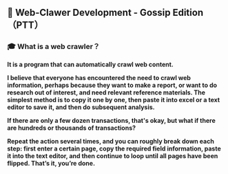 
## 📣 Web-Clawer Development  - Gossip Edition（PTT）



### 🎓 What is a web crawler？

**It is a program that can automatically crawl web content.**

**I believe that everyone has encountered the need to crawl web information, perhaps because they want to make a report, or want to do research out of interest, and need relevant reference materials. The simplest method is to copy it one by one, then paste it into excel or a text editor to save it, and then do subsequent analysis.**


**If there are only a few dozen transactions, that's okay, but what if there are hundreds or thousands of transactions?**


**Repeat the action several times, and you can roughly break down each step: first enter a certain page, copy the required field information, paste it into the text editor, and then continue to loop until all pages have been flipped. That’s it, you’re done.**






